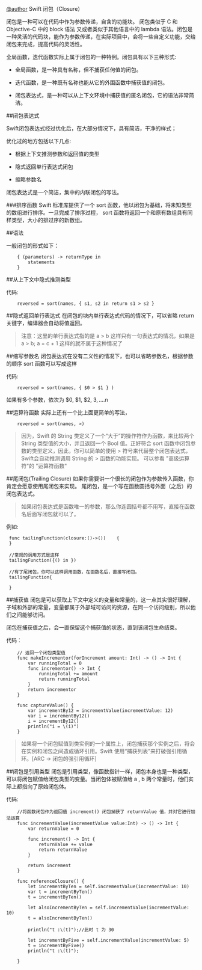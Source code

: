 [@author](https://github.com/xudeheng)
Swift 闭包（Closure）

闭包是一种可以在代码中作为参数传递，自含的功能块。 闭包类似于 C 和 Objective-C 中的 block 语法 又或者类似于其他语言中的 lambda 语法。闭包是一种灵活的代码块，能作为参数传递，在实际项目中，会将一些自定义功能，交给闭包来完成，提高代码的灵活性。

全局函数，迭代函数实际上属于闭包的一种特例。闭包具有以下三种形式:

* 全局函数，是一种具有名称，但不捕获任何值的闭包。

* 迭代函数，是一种既有名称也能从它的外围函数中捕获值的闭包。

* 闭包表达式，是一种可以从上下文环境中捕获值的匿名闭包，它的语法非常简洁。

##闭包表达式

Swift闭包表达式经过优化后，在大部分情况下，具有简洁，干净的样式；

优化过的地方包括以下几点:

* 根据上下文推测参数和返回值的类型

* 隐式返回单行表达式闭包

* 缩略参数名

闭包表达式是一个简洁，集中的内联闭包的写法。

###排序函数
Swift 标准库提供了一个 sort 函数，他以闭包为基础，将未知类型的数组进行排序。一旦完成了排序过程， sort 函数将返回一个和原有数组具有同样类型，大小的排过序的新数组。

##语法

一般闭包的形式如下：

```
	{ (parameters) -> returnType in
	    statements
	}
```

##从上下文中隐式推测类型

代码:
```
	reversed = sort(names, { s1, s2 in return s1 > s2 }
```

##隐式返回单行表达式
在闭包的块内单行表达式代码的情况下，可以省略 return 关键字，编译器会自动将值返回。

> 注意：这里的单行表达式指的是 a > b 这样只有一句表达式的情况，如果是  a > b; a = c + 1 这样的就不属于这种情况了


##缩写参数名
闭包表达式在没有二义性的情况下，也可以省略参数名，根据参数的顺序 sort 函数可以写成这样

代码:
```
	reversed = sort(names, { $0 > $1 } )
```

如果有多个参数，依次为 $0, $1, $2, $3, ....$n

##运算符函数
实际上还有一个比上面更简单的写法，

```
	reversed = sort(names, >)
```
>因为，Swift 的 String 类定义了一个“大于”的操作符作为函数，来比较两个 String 类型值的大小，并且返回一个 Bool 值。正好符合 sort 函数中闭包参数的类型定义，因此，你可以简单的使用 > 符号来代替整个闭包表达式，Swift会自动推测调用 String 的 > 函数的功能实现。 可以参看 "高级运算符"的 "运算符函数"

##尾闭包(Trailing Closure)
如果你需要讲一个很长的闭包作为参数传入函数，你肯定会愿意使用尾闭包来实现。
尾闭包，是一个写在函数圆括号外面（之后）的闭包表达式。

>如果闭包表达式是函数唯一的参数，那么你连圆括号都不用写，直接在函数名后面写闭包就可以了。

例如:
```
 func tailingFunction(closure:()->())	 {
 }

 //常规的调用方式是这样
 tailingFunction({() in })

 //有了尾闭包，你可以这样调用函数，在函数名后，直接写闭包。
 tailingFunction{

 }
```

##捕获值
闭包是可以获取上下文中定义的变量和常量的，这一点其实很好理解，子域和外部的常量，变量都属于外部域可访问的资源，在同一个访问级别，所以他们之间能够访问。

闭包在捕获值之后，会一直保留这个捕获值的状态，直到该闭包生命结束。

代码：
```
	// 返回一个闭包类型值
	func makeIncrementor(forIncrement amount: Int) -> () -> Int {
	    var runningTotal = 0
	    func incrementor() -> Int {
	        runningTotal += amount
	        return runningTotal
	    }
	    return incrementor
	}

    func captureValue() {
        var incrementBy12 = incrementValue(incrementValue: 12)
        var i = incrementBy12()
        i = incrementBy12()
        println("i = \(i)")
    }
```

> 如果将一个闭包赋值到类实例的一个属性上，闭包捕获那个实例之后，将会在实例和闭包之间造成循环引用。Swift 使用“捕获列表”来打破强引用循环。[ARC -> 闭包的强引用循环]

##闭包是引用类型
闭包是引用类型，像函数指针一样，闭包本身也是一种类型，可以将闭包赋值给闭包类型的变量。当闭包体被赋值给 a , b 两个常量时，他们实际上都指向了原始闭包体。

代码:
```
	//将函数闭包作为返回值 increment() 闭包捕获了 returnValue 值，并对它进行加法运算
    func incrementValue(incrementValue value:Int) -> () -> Int {
        var returnValue = 0

        func increment() -> Int {
            returnValue += value
            return returnValue
        }

        return increment
    }

    func referenceClosure() {
        let incrementByTen = self.incrementValue(incrementValue: 10)
        var t = incrementByTen()
        t = incrementByTen()

		let alsoIncrementByTen = self.incrementValue(incrementValue: 10)
		t = alsoIncrementByTen()

        println("t :\(t)");//此时 t 为 30

        let incrementByFive = self.incrementValue(incrementValue: 5)
        t = incrementByFive()
        println("t :\(t)");

    }
```
